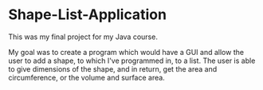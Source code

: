 # Shape-List-Application
This was my final project for my Java course.

My goal was to create a program which would have a GUI and allow the user to add a shape, to which I've programmed in, to a list. The user is able to give dimensions of the shape, and in return, get the area and circumference, or the volume and surface area.
